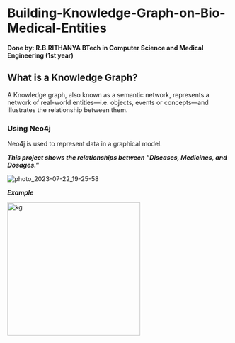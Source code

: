 # Building-Knowledge-Graph-on-Bio-Medical-Entities
**Done by: R.B.RITHANYA BTech in Computer Science and Medical Engineering (1st year)**

## What is a Knowledge Graph?
A Knowledge graph, also known as a semantic network, represents a network of real-world entities—i.e. objects, events or concepts—and illustrates the relationship between them.

### Using Neo4j
Neo4j is used to represent data in a graphical model.

***This project shows the  relationships between "Diseases, Medicines, and Dosages."*** 

![photo_2023-07-22_19-25-58](https://github.com/rithanyarb/Building-Knowledge-Graph-on-Bio-Medical-Entities/assets/127092743/da2e8c40-1d96-4d1d-8720-421840806916)

***Example***

<img width="300" alt="kg" src="https://github.com/rithanyarb/Building-Knowledge-Graph-on-Bio-Medical-Entities/assets/127092743/6638649d-fbc0-4304-9783-87fa38f3c183">
